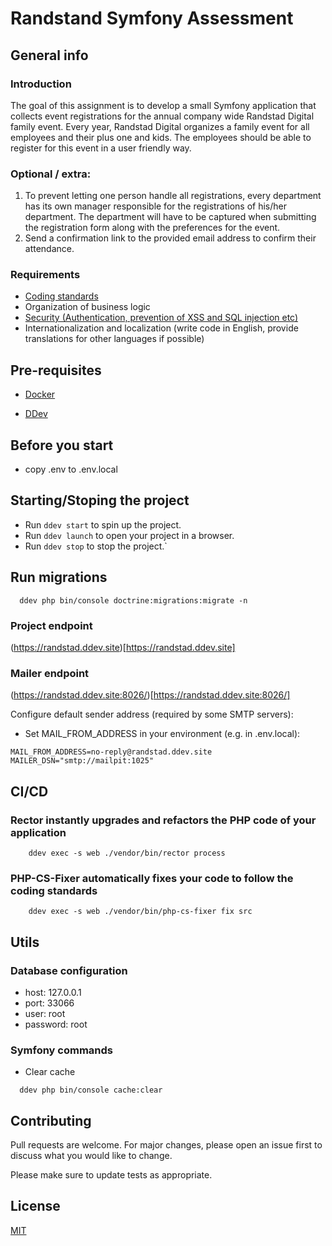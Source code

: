 # Randstand Symfony Assessment

## General info
### Introduction
The goal of this assignment is to develop a small Symfony application that collects event registrations for the annual company wide Randstad Digital family event.
Every year, Randstad Digital organizes a family event for all employees and their plus one and kids. 
The employees should be able to register for this event in a user friendly way.

### Optional / extra:
1. To prevent letting one person handle all registrations, every department has its own manager responsible for the registrations of his/her department.
   The department will have to be captured when submitting the registration form along with the preferences for the event.
2. Send a confirmation link to the provided email address to confirm their attendance. 

### Requirements
* [Coding standards](https://symfony.com/doc/current/contributing/code/standards.html)
* Organization of business logic
* [Security (Authentication, prevention of XSS and SQL injection etc)](https://symfony.com/bundles/NelmioSecurityBundle/current/index.html#xss-protection)
* Internationalization and localization (write code in English, provide translations for other languages if possible)

## Pre-requisites
- [Docker](https://docs.docker.com/get-docker/)
* [DDev](https://docs.ddev.com/en/stable/users/quickstart/#symfony)

## Before you start
* copy .env to .env.local

## Starting/Stoping the project
* Run `ddev start` to spin up the project.
* Run `ddev launch` to open your project in a browser.
* Run `ddev stop` to stop the project.`

## Run migrations
```shell
  ddev php bin/console doctrine:migrations:migrate -n
```

### Project endpoint
(https://randstad.ddev.site)[https://randstad.ddev.site]

### Mailer endpoint
(https://randstad.ddev.site:8026/)[https://randstad.ddev.site:8026/]

Configure default sender address (required by some SMTP servers):
- Set MAIL_FROM_ADDRESS in your environment (e.g. in .env.local):

```
MAIL_FROM_ADDRESS=no-reply@randstad.ddev.site
MAILER_DSN="smtp://mailpit:1025"
```
## CI/CD
### Rector instantly upgrades and refactors the PHP code of your application
```shell
    ddev exec -s web ./vendor/bin/rector process
```

### PHP-CS-Fixer automatically fixes your code to follow the coding standards
```shell
    ddev exec -s web ./vendor/bin/php-cs-fixer fix src
```

## Utils
### Database configuration
* host: 127.0.0.1
* port: 33066
* user: root
* password: root

### Symfony commands
* Clear cache
```shell
  ddev php bin/console cache:clear
```

## Contributing
Pull requests are welcome. For major changes, please open an issue first
to discuss what you would like to change.

Please make sure to update tests as appropriate.

## License
[MIT](https://choosealicense.com/licenses/mit/)
